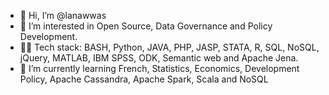 - 👋 Hi, I’m @lanawwas
- 👀 I’m interested in Open Source, Data Governance and Policy Development. 
- 👨‍💻 Tech stack: BASH, Python, JAVA, PHP, JASP, STATA, R, SQL, NoSQL, jQuery, MATLAB, IBM SPSS, ODK, Semantic web and Apache Jena. 
- 🌱 I’m currently learning French, Statistics, Economics, Development Policy, Apache Cassandra, Apache Spark, Scala and NoSQL


<!---
lanawwas/lanawwas is a ✨ special ✨ repository because its `README.md` (this file) appears on your GitHub profile.
You can click the Preview link to take a look at your changes.
--->
